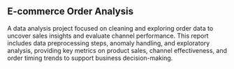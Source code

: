 ## E-commerce Order Analysis

A data analysis project focused on cleaning and exploring order data to uncover sales insights and evaluate channel performance. This report includes data preprocessing steps, anomaly handling, and exploratory analysis, providing key metrics on product sales, channel effectiveness, and order timing trends to support business decision-making.
